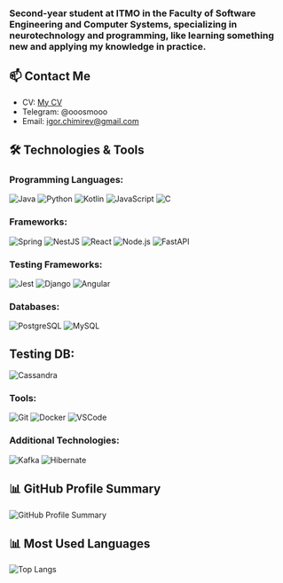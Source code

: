 
### Second-year student at ITMO in the Faculty of Software Engineering and Computer Systems, specializing in neurotechnology and programming, like learning something new and applying my knowledge in practice.

## 📫 Contact Me
- CV: [My CV]()
- Telegram: @ooosmooo
- Email: igor.chimirev@gmail.com

## 🛠️ Technologies & Tools

### Programming Languages:
![Java](https://img.shields.io/badge/-Java-007396?style=flat-square&logo=java&logoColor=white)
![Python](https://img.shields.io/badge/-Python-3776AB?style=flat-square&logo=python&logoColor=white)
![Kotlin](https://img.shields.io/badge/-Kotlin-7F52FF?style=flat-square&logo=kotlin&logoColor=white)
![JavaScript](https://img.shields.io/badge/-JavaScript-F7DF1E?style=flat-square&logo=javascript&logoColor=black)
![C](https://img.shields.io/badge/-C-A8B9CC?style=flat-square&logo=c&logoColor=black)


### Frameworks:
![Spring](https://img.shields.io/badge/-Spring-6DB33F?style=flat-square&logo=spring&logoColor=white)
![NestJS](https://img.shields.io/badge/-NestJS-E0234E?style=flat-square&logo=nestjs&logoColor=white)
![React](https://img.shields.io/badge/-React-61DAFB?style=flat-square&logo=react&logoColor=white)
![Node.js](https://img.shields.io/badge/-Node.js-339933?style=flat-square&logo=node.js&logoColor=white)
![FastAPI](https://img.shields.io/badge/-FastAPI-009688?style=flat-square&logo=fastapi&logoColor=white)

### Testing Frameworks:
![Jest](https://img.shields.io/badge/-Jest-C21325?style=flat-square&logo=jest&logoColor=white)
![Django](https://img.shields.io/badge/-Django-092E20?style=flat-square&logo=django&logoColor=white)
![Angular](https://img.shields.io/badge/-Angular-DD0031?style=flat-square&logo=angular&logoColor=white)

### Databases:
![PostgreSQL](https://img.shields.io/badge/-PostgreSQL-336791?style=flat-square&logo=postgresql&logoColor=white)
![MySQL](https://img.shields.io/badge/-MySQL-4479A1?style=flat-square&logo=mysql&logoColor=white)

## Testing DB:
![Cassandra](https://img.shields.io/badge/-ApacheCassandra-1287B1?style=flat-square&logo=apachecassandra&logoColor=white)

### Tools:
![Git](https://img.shields.io/badge/-Git-F05032?style=flat-square&logo=git&logoColor=white)
![Docker](https://img.shields.io/badge/-Docker-2496ED?style=flat-square&logo=docker&logoColor=white)
![VSCode](https://img.shields.io/badge/-VSCode-007ACC?style=flat-square&logo=visual-studio-code&logoColor=white)

### Additional Technologies:
![Kafka](https://img.shields.io/badge/-Kafka-231F20?style=flat-square&logo=apache-kafka&logoColor=white)
![Hibernate](https://img.shields.io/badge/-Hibernate-59666C?style=flat-square&logo=hibernate&logoColor=white)

## 📊 GitHub Profile Summary
![GitHub Profile Summary](https://github-profile-summary-cards.vercel.app/api/cards/profile-details?username=IgorChimirev&theme=dracula)

## 📊 Most Used Languages
![Top Langs](https://github-readme-stats.vercel.app/api/top-langs/?username=IgorChimirev&layout=compact&theme=dark&hide=html,jupyter%20notebook,batchfile,powershell,shell)






